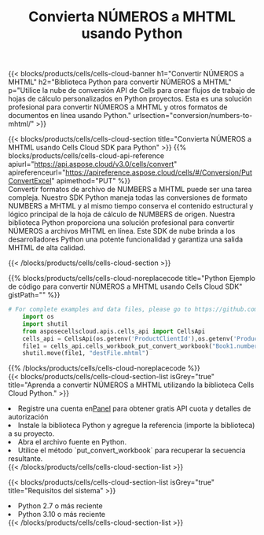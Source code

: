﻿---
title:  Convierta NÚMEROS a MHTML usando Python
description:  Utilizar el SDK de la nube Aspose.Cells para Python para convertir un archivo en formato NÚMEROS a un archivo en formato MHTML.
kwords: Excel, Convert NUMBERS to MHTML, REST, Python
howto: How to convert NUMBERS to MHTML using Aspose.Cells Cloud Python library.
---
{{< blocks/products/cells/cells-cloud-banner h1="Convertir NÚMEROS a MHTML" h2="Biblioteca Python para convertir NÚMEROS a MHTML" p="Utilice la nube de conversión API de Cells para crear flujos de trabajo de hojas de cálculo personalizados en Python proyectos. Esta es una solución profesional para convertir NÚMEROS a MHTML y otros formatos de documentos en línea usando Python." urlsection="conversion/numbers-to-mhtml/" >}}

{{< blocks/products/cells/cells-cloud-section title="Convierta NÚMEROS a MHTML usando Cells Cloud SDK para Python" >}}
{{% blocks/products/cells/cells-cloud-api-reference apiurl="https://api.aspose.cloud/v3.0/cells/convert" apireferenceurl="https://apireference.aspose.cloud/cells/#/Conversion/PutConvertExcel" apimethod="PUT" %}}
<br/>
Convertir formatos de archivo de NUMBERS a MHTML puede ser una tarea compleja. Nuestro SDK Python maneja todas las conversiones de formato NUMBERS a MHTML y al mismo tiempo conserva el contenido estructural y lógico principal de la hoja de cálculo de NUMBERS de origen. Nuestra biblioteca Python proporciona una solución profesional para convertir NÚMEROS a archivos MHTML en línea. Este SDK de nube brinda a los desarrolladores Python una potente funcionalidad y garantiza una salida MHTML de alta calidad.

{{< /blocks/products/cells/cells-cloud-section >}}

{{% blocks/products/cells/cells-cloud-noreplacecode title="Python Ejemplo de código para convertir NÚMEROS a MHTML usando Cells Cloud SDK" gistPath="" %}}
 
```python
# For complete examples and data files, please go to https://github.com/aspose-cells-cloud/aspose-cells-cloud-python/
    import os
    import shutil
    from asposecellscloud.apis.cells_api import CellsApi
    cells_api = CellsApi(os.getenv('ProductClientId'),os.getenv('ProductClientSecret'))
    file1 = cells_api.cells_workbook_put_convert_workbook("Book1.numbers",format="mhtml")
    shutil.move(file1, "destFile.mhtml")     
```
 
{{% /blocks/products/cells/cells-cloud-noreplacecode %}}
<br/>
{{< blocks/products/cells/cells-cloud-section-list isGrey="true" title="Aprenda a convertir NÚMEROS a MHTML utilizando la biblioteca Cells Cloud Python." >}}
<li> Registre una cuenta en<a href="https://dashboard.aspose.cloud/">Panel</a> para obtener gratis API cuota y detalles de autorización</li>
<li>Instale la biblioteca Python y agregue la referencia (importe la biblioteca) a su proyecto.</li>
<li>Abra el archivo fuente en Python.</li>
<li>Utilice el método `put_convert_workbook` para recuperar la secuencia resultante.</li>
{{< /blocks/products/cells/cells-cloud-section-list >}}

{{< blocks/products/cells/cells-cloud-section-list isGrey="true" title="Requisitos del sistema" >}}
<li>Python 2.7 o más reciente</li>
<li>Python 3.10 o más reciente</li>
{{< /blocks/products/cells/cells-cloud-section-list >}}
